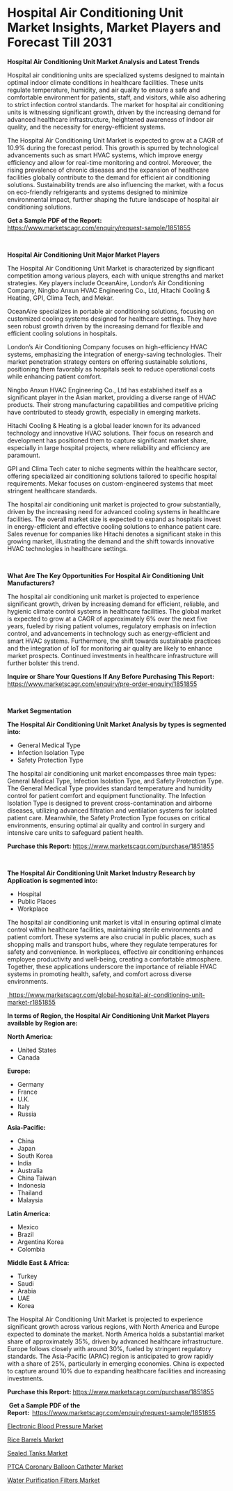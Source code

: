 <p><h1>Hospital Air Conditioning Unit Market Insights, Market Players and Forecast Till 2031</h1></p><p><strong>Hospital Air Conditioning Unit Market Analysis and Latest Trends</strong></p>
<p><p>Hospital air conditioning units are specialized systems designed to maintain optimal indoor climate conditions in healthcare facilities. These units regulate temperature, humidity, and air quality to ensure a safe and comfortable environment for patients, staff, and visitors, while also adhering to strict infection control standards. The market for hospital air conditioning units is witnessing significant growth, driven by the increasing demand for advanced healthcare infrastructure, heightened awareness of indoor air quality, and the necessity for energy-efficient systems. </p><p>The Hospital Air Conditioning Unit Market is expected to grow at a CAGR of 10.9% during the forecast period. This growth is spurred by technological advancements such as smart HVAC systems, which improve energy efficiency and allow for real-time monitoring and control. Moreover, the rising prevalence of chronic diseases and the expansion of healthcare facilities globally contribute to the demand for efficient air conditioning solutions. Sustainability trends are also influencing the market, with a focus on eco-friendly refrigerants and systems designed to minimize environmental impact, further shaping the future landscape of hospital air conditioning solutions.</p></p>
<p><strong>Get a Sample PDF of the Report:&nbsp;</strong> <a href="https://www.marketscagr.com/enquiry/request-sample/1851855?utm_campaign=1128&utm_medium=2&utm_source=Github&utm_content=ia&utm_term=18102024&utm_id=hospital-air-conditioning-unit">https://www.marketscagr.com/enquiry/request-sample/1851855</a></p>
<p>&nbsp;</p>
<p><strong>Hospital Air Conditioning Unit Major Market Players</strong></p>
<p><p>The Hospital Air Conditioning Unit Market is characterized by significant competition among various players, each with unique strengths and market strategies. Key players include OceanAire, London’s Air Conditioning Company, Ningbo Anxun HVAC Engineering Co., Ltd, Hitachi Cooling & Heating, GPI, Clima Tech, and Mekar.</p><p>OceanAire specializes in portable air conditioning solutions, focusing on customized cooling systems designed for healthcare settings. They have seen robust growth driven by the increasing demand for flexible and efficient cooling solutions in hospitals. </p><p>London’s Air Conditioning Company focuses on high-efficiency HVAC systems, emphasizing the integration of energy-saving technologies. Their market penetration strategy centers on offering sustainable solutions, positioning them favorably as hospitals seek to reduce operational costs while enhancing patient comfort.</p><p>Ningbo Anxun HVAC Engineering Co., Ltd has established itself as a significant player in the Asian market, providing a diverse range of HVAC products. Their strong manufacturing capabilities and competitive pricing have contributed to steady growth, especially in emerging markets.</p><p>Hitachi Cooling & Heating is a global leader known for its advanced technology and innovative HVAC solutions. Their focus on research and development has positioned them to capture significant market share, especially in large hospital projects, where reliability and efficiency are paramount.</p><p>GPI and Clima Tech cater to niche segments within the healthcare sector, offering specialized air conditioning solutions tailored to specific hospital requirements. Mekar focuses on custom-engineered systems that meet stringent healthcare standards.</p><p>The hospital air conditioning unit market is projected to grow substantially, driven by the increasing need for advanced cooling systems in healthcare facilities. The overall market size is expected to expand as hospitals invest in energy-efficient and effective cooling solutions to enhance patient care. Sales revenue for companies like Hitachi denotes a significant stake in this growing market, illustrating the demand and the shift towards innovative HVAC technologies in healthcare settings.</p></p>
<p>&nbsp;</p>
<p><strong>What Are The Key Opportunities For Hospital Air Conditioning Unit Manufacturers?</strong></p>
<p><p>The hospital air conditioning unit market is projected to experience significant growth, driven by increasing demand for efficient, reliable, and hygienic climate control systems in healthcare facilities. The global market is expected to grow at a CAGR of approximately 6% over the next five years, fueled by rising patient volumes, regulatory emphasis on infection control, and advancements in technology such as energy-efficient and smart HVAC systems. Furthermore, the shift towards sustainable practices and the integration of IoT for monitoring air quality are likely to enhance market prospects. Continued investments in healthcare infrastructure will further bolster this trend.</p></p>
<p><strong>Inquire or Share Your Questions If Any Before Purchasing This Report:</strong> <a href="https://www.marketscagr.com/enquiry/pre-order-enquiry/1851855?utm_campaign=1128&utm_medium=2&utm_source=Github&utm_content=ia&utm_term=18102024&utm_id=hospital-air-conditioning-unit">https://www.marketscagr.com/enquiry/pre-order-enquiry/1851855</a></p>
<p>&nbsp;</p>
<p><strong>Market Segmentation</strong></p>
<p><strong>The Hospital Air Conditioning Unit Market Analysis by types is segmented into:</strong></p>
<p><ul><li>General Medical Type</li><li>Infection Isolation Type</li><li>Safety Protection Type</li></ul></p>
<p><p>The hospital air conditioning unit market encompasses three main types: General Medical Type, Infection Isolation Type, and Safety Protection Type. The General Medical Type provides standard temperature and humidity control for patient comfort and equipment functionality. The Infection Isolation Type is designed to prevent cross-contamination and airborne diseases, utilizing advanced filtration and ventilation systems for isolated patient care. Meanwhile, the Safety Protection Type focuses on critical environments, ensuring optimal air quality and control in surgery and intensive care units to safeguard patient health.</p></p>
<p><strong>Purchase this Report:&nbsp;</strong><a href="https://www.marketscagr.com/purchase/1851855?utm_campaign=1128&utm_medium=2&utm_source=Github&utm_content=ia&utm_term=18102024&utm_id=hospital-air-conditioning-unit">https://www.marketscagr.com/purchase/1851855</a></p>
<p>&nbsp;</p>
<p><strong>The Hospital Air Conditioning Unit Market Industry Research by Application is segmented into:</strong></p>
<p><ul><li>Hospital</li><li>Public Places</li><li>Workplace</li></ul></p>
<p><p>The hospital air conditioning unit market is vital in ensuring optimal climate control within healthcare facilities, maintaining sterile environments and patient comfort. These systems are also crucial in public places, such as shopping malls and transport hubs, where they regulate temperatures for safety and convenience. In workplaces, effective air conditioning enhances employee productivity and well-being, creating a comfortable atmosphere. Together, these applications underscore the importance of reliable HVAC systems in promoting health, safety, and comfort across diverse environments.</p></p>
<p><a href="https://www.marketscagr.com/global-hospital-air-conditioning-unit-market-r1851855?utm_campaign=1128&utm_medium=2&utm_source=Github&utm_content=ia&utm_term=18102024&utm_id=hospital-air-conditioning-unit">&nbsp;https://www.marketscagr.com/global-hospital-air-conditioning-unit-market-r1851855</a></p>
<p><strong>In terms of Region, the Hospital Air Conditioning Unit Market Players available by Region are:</strong></p>
<p>
    <p> <strong> North America: </strong>
        <ul>
            <li>United States</li>
            <li>Canada</li>
        </ul>
        </p> 
    <p> <strong> Europe: </strong>
        <ul>
            <li>Germany</li>
            <li>France</li>
            <li>U.K.</li>
            <li>Italy</li>
            <li>Russia</li>
        </ul>
        </p> 
    <p> <strong> Asia-Pacific: </strong>
        <ul>
            <li>China</li>
            <li>Japan</li>
            <li>South Korea</li>
            <li>India</li>
            <li>Australia</li>
            <li>China Taiwan</li>
            <li>Indonesia</li>
            <li>Thailand</li>
            <li>Malaysia</li>
        </ul>
        </p> 
    <p> <strong> Latin America: </strong>
        <ul>
            <li>Mexico</li>
            <li>Brazil</li>
            <li>Argentina Korea</li>
            <li>Colombia</li>
        </ul>
        </p> 
    <p> <strong> Middle East & Africa: </strong>
        <ul>
            <li>Turkey</li>
            <li>Saudi</li>
            <li>Arabia</li>
            <li>UAE</li>
            <li>Korea</li>
        </ul>
    </p>
    </p>
<p><p>The Hospital Air Conditioning Unit Market is projected to experience significant growth across various regions, with North America and Europe expected to dominate the market. North America holds a substantial market share of approximately 35%, driven by advanced healthcare infrastructure. Europe follows closely with around 30%, fueled by stringent regulatory standards. The Asia-Pacific (APAC) region is anticipated to grow rapidly with a share of 25%, particularly in emerging economies. China is expected to capture around 10% due to expanding healthcare facilities and increasing investments.</p></p>
<p><strong>Purchase this Report: </strong><a href="https://www.marketscagr.com/purchase/1851855?utm_campaign=1128&utm_medium=2&utm_source=Github&utm_content=ia&utm_term=18102024&utm_id=hospital-air-conditioning-unit">https://www.marketscagr.com/purchase/1851855</a></p>
<p>&nbsp;<strong>Get a Sample PDF of the Report:&nbsp;&nbsp;</strong><a href="https://www.marketscagr.com/enquiry/request-sample/1851855?utm_campaign=1128&utm_medium=2&utm_source=Github&utm_content=ia&utm_term=18102024&utm_id=hospital-air-conditioning-unit">https://www.marketscagr.com/enquiry/request-sample/1851855</a></p>
<p><strong></strong></p>
<p><p><a href="https://www.linkedin.com/pulse/electronic-blood-pressure-market-investigation-industry-evolution-ezh7e?utm_campaign=1128&utm_medium=2&utm_source=Github&utm_content=ia&utm_term=18102024&utm_id=hospital-air-conditioning-unit">Electronic Blood Pressure Market</a></p><p><a href="https://www.linkedin.com/pulse/influencing-factors-rice-barrels-market-insights-growth-1uske?utm_campaign=1128&utm_medium=2&utm_source=Github&utm_content=ia&utm_term=18102024&utm_id=hospital-air-conditioning-unit">Rice Barrels Market</a></p><p><a href="https://www.linkedin.com/pulse/sealed-tanks-market-global-regional-analysis-focus-region-8kdae?utm_campaign=1128&utm_medium=2&utm_source=Github&utm_content=ia&utm_term=18102024&utm_id=hospital-air-conditioning-unit">Sealed Tanks Market</a></p><p><a href="https://github.com/NorbertYates/Market-Research-Report-List-7/blob/main/ptca-coronary-balloon-catheter-market.md?utm_campaign=1128&utm_medium=2&utm_source=Github&utm_content=ia&utm_term=18102024&utm_id=hospital-air-conditioning-unit">PTCA Coronary Balloon Catheter Market</a></p><p><a href="https://www.linkedin.com/pulse/emerging-trends-water-purification-filters-market-global-2vkde?utm_campaign=1128&utm_medium=2&utm_source=Github&utm_content=ia&utm_term=18102024&utm_id=hospital-air-conditioning-unit">Water Purification Filters Market</a></p></p>